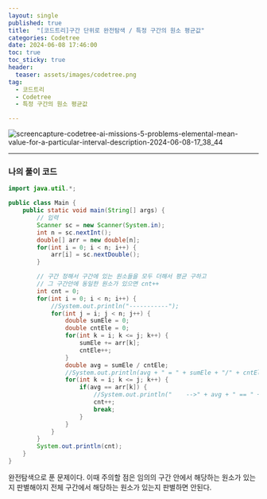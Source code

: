 ```yaml
---
layout: single
published: true
title:  "[코드트리]구간 단위로 완전탐색 / 특정 구간의 원소 평균값"
categories: Codetree
date: 2024-06-08 17:46:00
toc: true
toc_sticky: true
header:
  teaser: assets/images/codetree.png
tag:   
  - 코드트리
  - Codetree
  - 특정 구간의 원소 평균값

---
```



![screencapture-codetree-ai-missions-5-problems-elemental-mean-value-for-a-particular-interval-description-2024-06-08-17_38_44](https://github.com/BaxDailyGit/BaxDailyGit/assets/99312529/b5899738-6e67-4e92-8c9f-1d72fa35786f)


----------------

### 나의 풀이 코드

```java
import java.util.*;

public class Main {
    public static void main(String[] args) {
        // 입력
        Scanner sc = new Scanner(System.in);
        int n = sc.nextInt();
        double[] arr = new double[n];
        for(int i = 0; i < n; i++) {
            arr[i] = sc.nextDouble();
        }

        // 구간 정해서 구간에 있는 원소들을 모두 더해서 평균 구하고 
        // 그 구간안에 동일한 원소가 있으면 cnt++
        int cnt = 0;
        for(int i = 0; i < n; i++) {
            //System.out.println("-----------");
            for(int j = i; j < n; j++) {
                double sumEle = 0;
                double cntEle = 0;
                for(int k = i; k <= j; k++) {
                    sumEle += arr[k];
                    cntEle++;
                }
                double avg = sumEle / cntEle;
                //System.out.println(avg + " = " + sumEle + "/" + cntEle);
                for(int k = i; k <= j; k++) {
                    if(avg == arr[k]) {
                        //System.out.println("    -->" + avg + " == " + arr[k]);
                        cnt++;
                        break;
                    }
                }
            }
        }
        System.out.println(cnt);
    }
}
```

완전탐색으로 푼 문제이다. 이때 주의할 점은 임의의 구간 안에서 해당하는 원소가 있는지 판별해야지 전체 구간에서 해당하는 원소가 있는지 판별하면 안된다.
